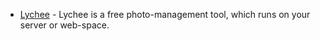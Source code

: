 * [Lychee](https://lychee.electerious.com/) - Lychee is a free photo-management tool, which runs on your server or web-space.